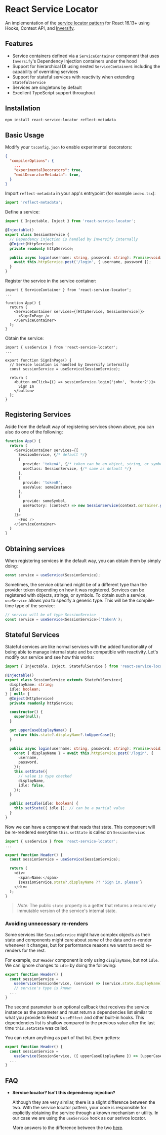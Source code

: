 # React Service Locator

An implementation of the [service locator pattern](https://en.wikipedia.org/wiki/Service_locator_pattern) for React 16.13+ using Hooks, Context API, and [Inversify](https://github.com/inversify).

## Features

- Service containers defined via a `ServiceContainer` component that uses `Inversify`'s Dependency Injection containers under the hood
- Support for hierarchical DI using nested `ServiceContainer`s including the capability of overriding services
- Support for stateful services with reactivity when extending `StatefulService`
- Services are singletons by default
- Excellent TypeScript support throughout

## Installation

```bash
npm install react-service-locator reflect-metadata
```

## Basic Usage

Modify your `tsconfig.json` to enable experimental decorators:

```json
{
  "compilerOptions": {
    ...
    "experimentalDecorators": true,
    "emitDecoratorMetadata": true,
  }
}
```

Import `reflect-metadata` in your app's entrypoint (for example `index.tsx`):

```ts
import 'reflect-metadata';
```

Define a service:

```ts
import { Injectable, Inject } from 'react-service-locator';

@Injectable()
export class SessionService {
  // Dependency injection is handled by Inversify internally
  @Inject(HttpService)
  private readonly httpService;

  public async login(username: string, password: string): Promise<void> {
    await this.httpService.post('/login', { username, password });
  }
}
```

Register the service in the service container:

```tsx
import { ServiceContainer } from 'react-service-locator';
...

function App() {
  return (
    <ServiceContainer services={[HttpService, SessionService]}>
      <SignInPage />
    </ServiceContainer>
  );
}
```

Obtain the service:

```tsx
import { useService } from 'react-service-locator';
...

export function SignInPage() {
  // Service location is handled by Inversify internally
  const sessionService = useService(SessionService);

  return (
    <button onClick={() => sessionService.login('john', 'hunter2')}>
      Sign In
    </button>
  );
}
```

## Registering Services

Aside from the default way of registering services shown above, you can also do one of the following:

```ts
function App() {
  return (
    <ServiceContainer services={[
      SessionService, {/* default */}
      {
        provide: 'tokenA', {/* token can be an object, string, or symbol */}
        useClass: SessionService, {/* same as default */}
      },
      {
        provide: 'tokenB',
        useValue: someInstance
      },
      {
        provide: someSymbol,
        useFactory: (context) => new SessionService(context.container.get(ServiceB))
      }
    ]}>
      <Foo />
    </ServiceContainer>
  )
}
```

## Obtaining services

When registering services in the default way, you can obtain them by simply doing:

```ts
const service = useService(SessionService);
```

Sometimes, the service obtained might be of a different type than the provider token depending on how it was registered. Services can be registered with objects, strings, or symbols. To obtain such a service, `useService` allows you to specify a generic type. This will be the compile-time type of the service:

```ts
// service will be of type SessionService
const service = useService<SessionService>('tokenA');
```

## Stateful Services

Stateful services are like normal services with the added functionality of being able to manage internal state and be compatible with reactivity. Let's modify our service and see how this works:

```ts
import { Injectable, Inject, StatefulService } from 'react-service-locator';

@Injectable()
export class SessionService extends StatefulService<{
  displayName: string;
  idle: boolean;
} | null> {
  @Inject(HttpService)
  private readonly httpService;

  constructor() {
    super(null);
  }

  get upperCaseDisplayName() {
    return this.state?.displayName?.toUpperCase();
  }

  public async login(username: string, password: string): Promise<void> {
    const { displayName } = await this.httpService.post('/login', {
      username,
      password,
    });
    this.setState({
      // value is type checked
      displayName,
      idle: false,
    });
  }

  public setIdle(idle: boolean) {
    this.setState({ idle }); // can be a partial value
  }
}
```

Now we can have a component that reads that state. This component will be re-rendered everytime `this.setState` is called on `SessionService`:

```ts
import { useService } from 'react-service-locator';
...

export function Header() {
  const sessionService = useService(SessionService);

  return (
    <div>
      <span>Name:</span>
      {sessionService.state?.displayName ?? 'Sign in, please'}
    </div>
  );
}
```

> _Note:_ The public `state` property is a getter that returns a recursively immutable version of the service's internal state.

### Avoiding unnecessary re-renders

Some services like `SessionService` might have complex objects as their state and components might care about _some_ of the data and re-render whenever it changes, but for performance reasons we want to avoid re-renders for the rest.

For example, our `Header` component is only using `displayName`, but not `idle`. We can ignore changes to `idle` by doing the following:

```ts
export function Header() {
  const sessionService =
    useService(SessionService, (service) => [service.state.displayName]);
    // service's type is known
  ...
}
```

The second parameter is an optional callback that receives the service instance as the parameter and must return a dependencies list similar to what you provide to React's `useEffect` and other built-in hooks. This dependencies list is shallow compared to the previous value after the last time `this.setState` was called.

You can return anything as part of that list. Even getters:

```ts
export function Header() {
  const sessionService =
    useService(SessionService, ({ upperCaseDisplayName }) => [upperCaseDisplayName]);
  ...
}
```

## FAQ

- **Service locator? Isn't this dependency injection?**

  Although they are very similar, there is a slight difference between the two. With the service locator pattern, your code is responsible for explicitly obtaining the service through a known mechanism or utility. In our case we are using the `useService` hook as our serivce locator.

  More answers to the difference between the two [here](https://stackoverflow.com/questions/1557781/whats-the-difference-between-the-dependency-injection-and-service-locator-patte).
